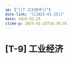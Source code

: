 ```yaml
---
up: ["[[T 工业技术]]"]
date-link: "[[2025-01-25]]"
date: 2025-01-25
ctime-p: 2025-01-25T16:34:55
---
```


# [T-9] 工业经济
